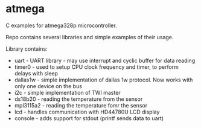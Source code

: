 # atmega

C examples for atmega328p microcontroller.

Repo contains several libraries and simple examples of their usage.

Library contains:

* uart - UART library - may use interrupt and cyclic buffer for data reading
* timer0 - used to setup CPU clock frequency and timer, to perform delays with sleep
* dallas1w - simple implementation of dallas 1w protocol. Now works with only one device on the bus
* i2c - simple implementation of TWI master
* ds18b20 - reading the temperature from the sensor
* mpl3115a2 - reading the temperature fomr the sensor
* lcd - handles communication with HD44780U LCD display
* console - adds support for stdout (printf sends data to uart)
